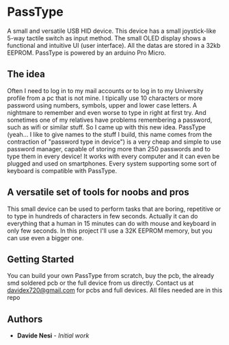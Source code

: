# PassType

A small and versatile USB HID device. This device has a small joystick-like 5-way tactile switch as input method. The small OLED display shows a functional and intuitive UI (user interface). All the datas are stored in a 32kb EEPROM. PassType is powered by an arduino Pro Micro. 


## The idea

Often I need to log in to my mail accounts or to log in to my University profile from a pc that is not mine. I tipically use 10 characters or more password using numbers, symbols, upper and lower case letters. A nightmare to remember and even worse to type in right at first try. And sometimes one of my relatives have problems remembering a password, such as wifi or similar stuff. So I came up with this new idea. PassType (yeah... I like to give names to the stuff I build, this name comes from the contraction of "password type in device") is a very cheap and simple to use password manager, capable of storing more than 250 passwords and to type them in every device! It works with every computer and it can even be plugged and used on smartphones. Every system supporting some sort of keyboard is compatible with PassType.

## A versatile set of tools for noobs and pros

This small device can be used to perform tasks that are boring, repetitive or to type in hundreds of characters in few seconds. Actually it can do everything that a human in 15 minutes can do with mouse and keyboard in only few seconds. In this project I'll use a 32K EEPROM memory, but you can use even a bigger one.

## Getting Started

You can build your own PassType frrom scratch, buy the pcb, the already smd soldered pcb or the full device from us directly.
Contact us at davidex720@gmail.com for pcbs and full devices. All files needed are in this repo







## Authors

* **Davide Nesi** - *Initial work*


